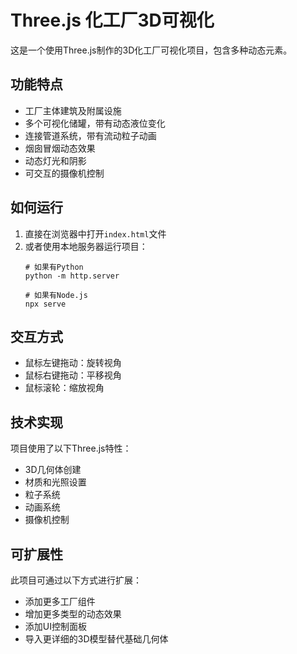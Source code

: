 # Three.js 化工厂3D可视化

这是一个使用Three.js制作的3D化工厂可视化项目，包含多种动态元素。

## 功能特点

- 工厂主体建筑及附属设施
- 多个可视化储罐，带有动态液位变化
- 连接管道系统，带有流动粒子动画
- 烟囱冒烟动态效果
- 动态灯光和阴影
- 可交互的摄像机控制

## 如何运行

1. 直接在浏览器中打开`index.html`文件
2. 或者使用本地服务器运行项目：
   ```
   # 如果有Python
   python -m http.server
   
   # 如果有Node.js
   npx serve
   ```

## 交互方式

- 鼠标左键拖动：旋转视角
- 鼠标右键拖动：平移视角
- 鼠标滚轮：缩放视角

## 技术实现

项目使用了以下Three.js特性：
- 3D几何体创建
- 材质和光照设置
- 粒子系统
- 动画系统
- 摄像机控制

## 可扩展性

此项目可通过以下方式进行扩展：
- 添加更多工厂组件
- 增加更多类型的动态效果
- 添加UI控制面板
- 导入更详细的3D模型替代基础几何体 